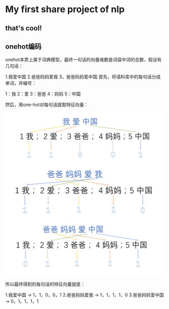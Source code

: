 # My first share project of nlp

## that's cool!

## onehot编码
onehot本质上属于词典模型，最终一句话的向量维数是词袋中词的总数，假设有几句话：

1.我爱中国
2.爸爸妈妈爱我
3，爸爸妈妈爱中国
首先，将语料库中的每句话分成单词，并编号：

1：我      2：爱      3：爸爸      4：妈妈      5：中国

然后，用one-hot对每句话提取特征向量：

![onehot](datas/ssss.png)

所以最终得到的每句话的特征向量就是：

1.我爱中国 -> 1，1，0，0，1
2.爸爸妈妈爱我 -> 1，1，1，1，0
3.爸爸妈妈爱中国 -> 0，1，1，1，1
